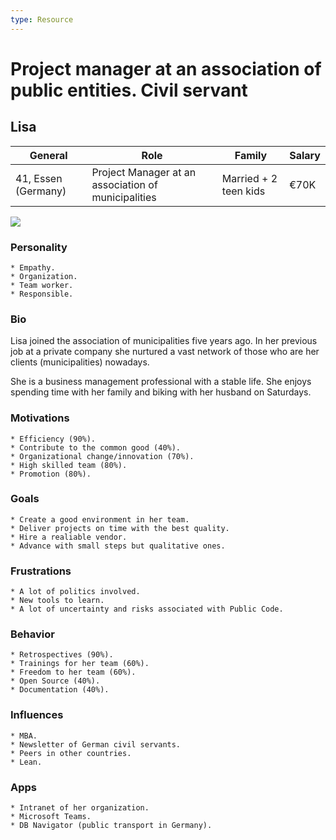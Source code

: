 ```yaml
---
type: Resource
---
```


# Project manager at an association of public entities. Civil servant

## Lisa

| General                                  | Role | Family |  Salary   |
| ------------------------------------- | ---------------------------------- | -------- | --- |
| 41, Essen (Germany) | Project Manager at an association of municipalities                               |  Married + 2 teen kids  |   €70K |

![](https://i.imgur.com/gXi8mJP.jpg)

### Personality
    * Empathy.
    * Organization.
    * Team worker.
    * Responsible.

### Bio
Lisa joined the association of municipalities five years ago. In her previous job at a private company she nurtured a vast network of those who are her clients (municipalities) nowadays.

She is a business management professional with a stable life. She enjoys spending time with her family and biking with her husband on Saturdays.

### Motivations
    * Efficiency (90%).
    * Contribute to the common good (40%).
    * Organizational change/innovation (70%).
    * High skilled team (80%).
    * Promotion (80%).

### Goals
    * Create a good environment in her team.
    * Deliver projects on time with the best quality.
    * Hire a realiable vendor.
    * Advance with small steps but qualitative ones.

### Frustrations
    * A lot of politics involved.
    * New tools to learn.
    * A lot of uncertainty and risks associated with Public Code.

### Behavior
    * Retrospectives (90%).
    * Trainings for her team (60%).
    * Freedom to her team (60%).
    * Open Source (40%).
    * Documentation (40%).

### Influences
    * MBA.
    * Newsletter of German civil servants.
    * Peers in other countries.
    * Lean.

### Apps
    * Intranet of her organization.
    * Microsoft Teams.
    * DB Navigator (public transport in Germany).
